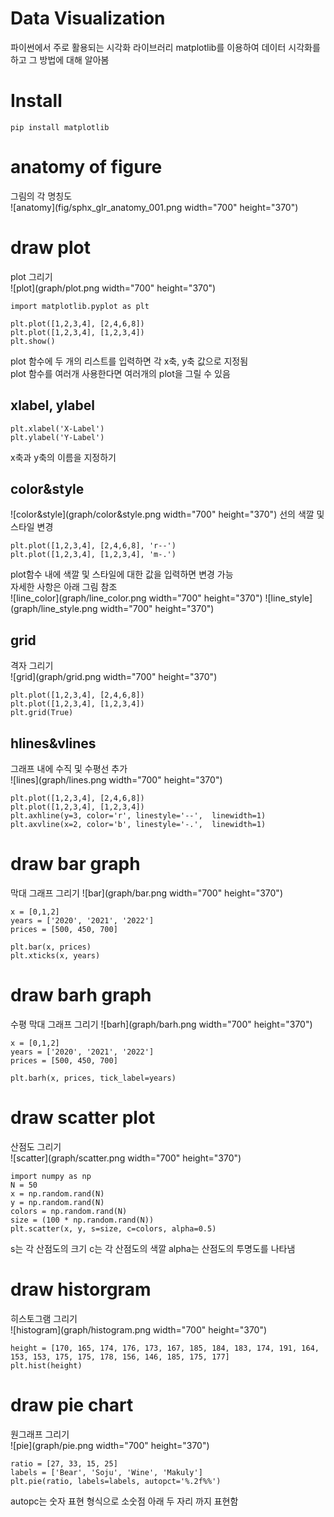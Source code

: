 # Data Visualization
파이썬에서 주로 활용되는 시각화 라이브러리 matplotlib를 이용하여 데이터 시각화를 하고 그 방법에 대해 알아봄

# Install
```
pip install matplotlib
```

# anatomy of figure
그림의 각 명칭도  
![anatomy](fig/sphx_glr_anatomy_001.png width="700" height="370")

# draw plot
plot 그리기  
![plot](graph/plot.png width="700" height="370")
```
import matplotlib.pyplot as plt

plt.plot([1,2,3,4], [2,4,6,8])
plt.plot([1,2,3,4], [1,2,3,4])
plt.show()
```
plot 함수에 두 개의 리스트를 입력하면 각 x축, y축 값으로 지정됨  
plot 함수를 여러개 사용한다면 여러개의 plot을 그릴 수 있음

## xlabel, ylabel
```
plt.xlabel('X-Label')
plt.ylabel('Y-Label')
```
x축과 y축의 이름을 지정하기

## color&style
![color&style](graph/color&style.png width="700" height="370")
선의 색깔 및 스타일 변경  
```
plt.plot([1,2,3,4], [2,4,6,8], 'r--')
plt.plot([1,2,3,4], [1,2,3,4], 'm-.')
```
plot함수 내에 색깔 및 스타일에 대한 값을 입력하면 변경 가능  
자세한 사항은 아래 그림 참조  
![line_color](graph/line_color.png width="700" height="370")
![line_style](graph/line_style.png width="700" height="370")

## grid
격자 그리기  
![grid](graph/grid.png width="700" height="370")
```
plt.plot([1,2,3,4], [2,4,6,8])
plt.plot([1,2,3,4], [1,2,3,4])
plt.grid(True)
```

## hlines&vlines
그래프 내에 수직 및 수평선 추가  
![lines](graph/lines.png width="700" height="370")
```
plt.plot([1,2,3,4], [2,4,6,8])
plt.plot([1,2,3,4], [1,2,3,4])
plt.axhline(y=3, color='r', linestyle='--',  linewidth=1)
plt.axvline(x=2, color='b', linestyle='-.',  linewidth=1)
```

# draw bar graph
막대 그래프 그리기
![bar](graph/bar.png width="700" height="370")
```
x = [0,1,2]
years = ['2020', '2021', '2022']
prices = [500, 450, 700]

plt.bar(x, prices)
plt.xticks(x, years)
```

# draw barh graph
수평 막대 그래프 그리기
![barh](graph/barh.png width="700" height="370")
```
x = [0,1,2]
years = ['2020', '2021', '2022']
prices = [500, 450, 700]

plt.barh(x, prices, tick_label=years)
```

# draw scatter plot
산점도 그리기  
![scatter](graph/scatter.png width="700" height="370")
```
import numpy as np
N = 50
x = np.random.rand(N)
y = np.random.rand(N)
colors = np.random.rand(N)
size = (100 * np.random.rand(N))
plt.scatter(x, y, s=size, c=colors, alpha=0.5)
```
s는 각 산점도의 크기
c는 각 산점도의 색깔
alpha는 산점도의 투명도를 나타냄

# draw historgram
히스토그램 그리기  
![histogram](graph/histogram.png width="700" height="370")
```
height = [170, 165, 174, 176, 173, 167, 185, 184, 183, 174, 191, 164, 153, 153, 175, 175, 178, 156, 146, 185, 175, 177]
plt.hist(height)
```

# draw pie chart
원그래프 그리기  
![pie](graph/pie.png width="700" height="370")
```
ratio = [27, 33, 15, 25]
labels = ['Bear', 'Soju', 'Wine', 'Makuly']
plt.pie(ratio, labels=labels, autopct='%.2f%%')
```
autopc는 숫자 표현 형식으로 소숫점 아래 두 자리 까지 표현함